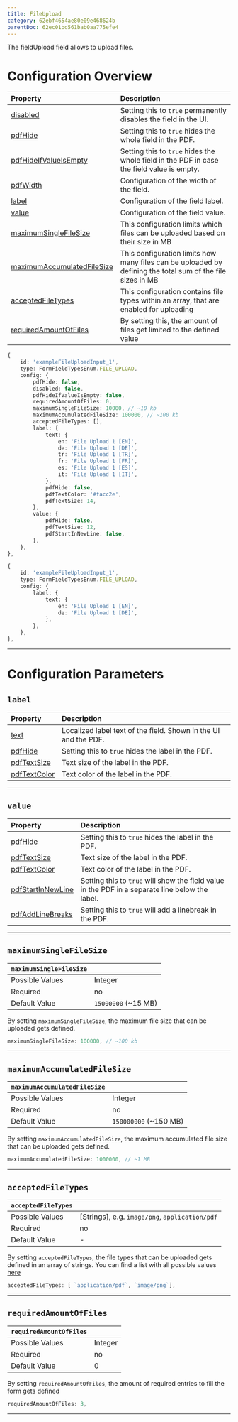 ```yaml
---
title: FileUpload
category: 62ebf4654ae80e09e468624b
parentDoc: 62ec01bd561bab0aa775efe4
---
```


The fieldUpload field allows to upload files.
# Configuration Overview

| Property                                                                     | Description                      |
| :--------------------------------------------------------------------------- | :--------------------------------|
| [disabled](./24-general-properties/#disabled)                                | Setting this to `true` permanently disables the field in the UI. |
| [pdfHide](./24-general-properties/#pdfhide)                                  | Setting this to `true` hides the whole field in the PDF. |
| [pdfHideIfValueIsEmpty](./24-general-properties/#pdfhideifvalueisempty)      | Setting this to `true` hides the whole field in the PDF in case the field value is empty. |
| [pdfWidth](./24-general-properties/#pdfwidth)                                | Configuration of the width of the field. |
| [label](#label)                                                              | Configuration of the field label. |
| [value](#value)                                                              | Configuration of the field value. |
| [maximumSingleFileSize](#maximumsinglefilesize)                              | This configuration limits which files can be uploaded based on their size in MB |
| [maximumAccumulatedFileSize](#maximumaccumulatedfilesize)                    | This configuration limits how many files can be uploaded by defining the total sum of the file sizes in MB |
| [acceptedFileTypes](#acceptedfiletypes)                                      | This configuration contains file types within an array, that are enabled for uploading |
| [requiredAmountOfFiles](#requiredamountoffiles)                              | By setting this, the amount of files get limited to the defined value |

``` typescript (complete)
{
    id: 'exampleFileUploadInput_1',
    type: FormFieldTypesEnum.FILE_UPLOAD,
    config: {
        pdfHide: false,
        disabled: false,
        pdfHideIfValueIsEmpty: false,
        requiredAmountOfFiles: 0,
        maximumSingleFileSize: 10000, // ~10 kb
        maximumAccumulatedFileSize: 100000, // ~100 kb
        acceptedFileTypes: [],
        label: {
            text: {
                en: 'File Upload 1 [EN]',
                de: 'File Upload 1 [DE]',
                tr: 'File Upload 1 [TR]',
                fr: 'File Upload 1 [FR]',
                es: 'File Upload 1 [ES]',
                it: 'File Upload 1 [IT]',
            },
            pdfHide: false,
            pdfTextColor: '#facc2e',
            pdfTextSize: 14,
        },
        value: {
            pdfHide: false,
            pdfTextSize: 12,
            pdfStartInNewLine: false,
        },
    },
},
```

``` typescript (minimal)
{
    id: 'exampleFileUploadInput_1',
    type: FormFieldTypesEnum.FILE_UPLOAD,
    config: {
        label: {
            text: {
                en: 'File Upload 1 [EN]',
                de: 'File Upload 1 [DE]',
            },
        },
    },
},
```


---
# Configuration Parameters

## `label`

| Property                                                    | Description                       |
| :---------------------------------------------------------- | :-------------------------------- |
| [text](./24-general-properties/#text)                       | Localized label text of the field. Shown in the UI and the PDF. |
| [pdfHide](./24-general-properties/#pdfhide)                 | Setting this to `true` hides the label in the PDF. |
| [pdfTextSize](./24-general-properties/#pdftextsize)         | Text size of the label in the PDF. |
| [pdfTextColor](./24-general-properties/#pdftextcolor)       | Text color of the label in the PDF. |

---
## `value`

| Property                                                                        | Description                                                                                     |
| :------------------------------------------------------------------------------ | :---------------------------------------------------------------------------------------------- |
| [pdfHide](./24-general-properties/#pdfhide)                                     | Setting this to `true` hides the label in the PDF. |
| [pdfTextSize](./24-general-properties/#pdftextsize)                             | Text size of the label in the PDF. |
| [pdfTextColor](./24-general-properties/#pdftextcolor)                           | Text color of the label in the PDF. |
| [pdfStartInNewLine](./24-general-properties/#pdfstartinnewline)                 | Setting this to `true` will show the field value in the PDF in a separate line below the label. |
| [pdfAddLineBreaks](./24-general-properties/#pdfaddlinebreaks)                   | Setting this to `true` will add a linebreak in the PDF. |

---
## `maximumSingleFileSize`

| `maximumSingleFileSize`     |                 |
| :-------------- | :-------------- |
| Possible Values | Integer     |
| Required        | no              |
| Default Value   | `15000000` (~15 MB)             |

By setting `maximumSingleFileSize`, the maximum file size that can be uploaded gets defined.  

``` typescript
maximumSingleFileSize: 100000, // ~100 kb
```

---
## `maximumAccumulatedFileSize`

| `maximumAccumulatedFileSize`     |                 |
| :-------------- | :-------------- |
| Possible Values | Integer     |
| Required        | no              |
| Default Value   | `150000000` (~150 MB)              |

By setting `maximumAccumulatedFileSize`, the maximum accumulated file size that can be uploaded gets defined.

``` typescript
maximumAccumulatedFileSize: 1000000, // ~1 MB
```

---

## `acceptedFileTypes`

| `acceptedFileTypes`     |                 |
| :-------------- | :-------------- |
| Possible Values | [Strings], e.g.  `image/png`, `application/pdf`    |
| Required        | no              |
| Default Value   | -               |

By setting `acceptedFileTypes`, the file types that can be uploaded gets defined in an array of strings.
You can find a list with all possible values [here](https://www.iana.org/assignments/media-types/media-types.xhtml)

``` typescript
acceptedFileTypes: [ `application/pdf`, `image/png`],
```

---

## `requiredAmountOfFiles`

| `requiredAmountOfFiles`     |                 |
| :-------------- | :-------------- |
| Possible Values | Integer    |
| Required        | no              |
| Default Value   | 0               |

By setting `requiredAmountOfFiles`, the amount of required entries to fill the form gets defined
``` typescript
requiredAmountOfFiles: 3,
```

---